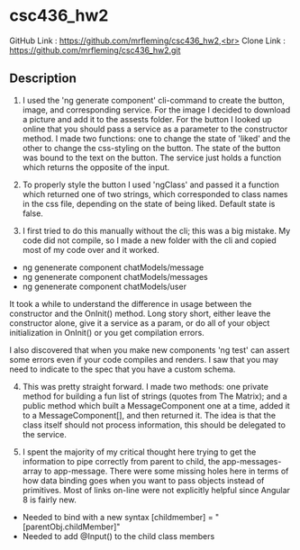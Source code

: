 # csc436_hw2

GitHub Link : https://github.com/mrfleming/csc436_hw2,<br>
Clone Link : https://github.com/mrfleming/csc436_hw2.git<br>

## Description

1. I used the 'ng generate component' cli-command to create the button, image, and corresponding service.  For the image I decided to download a picture and add it to the assests folder.  For the button I looked up online that you should pass a service as a parameter to the constructor method.  I made two functions: one to change the state of 'liked' and the other to change the css-styling on the button.  The state of the button was bound to the text on the button.  The service just holds a function which returns the opposite of the input.

2. To properly style the button I used 'ngClass' and passed it a function which returned one of two strings, which corresponded to class names in the css file, depending on the state of being liked.  Default state is false.

3.  I first tried to do this manually without the cli; this was a big mistake.  My code did not compile, so I made a new folder with the cli and copied most of my code over and it worked.
-  ng genenerate component chatModels/message
-  ng genenerate component chatModels/messages
-  ng genenerate component chatModels/user

It took a while to understand the difference in usage between the constructor and the OnInit() method.  Long story short, either leave the constructor alone, give it a service as a param, or do all of your object initialization in OnInit() or you get compilation errors.

I also discovered that when you make new components 'ng test' can assert some errors even if your code compiles and renders.  I saw that you may need to indicate to the spec that you have a custom schema.


4.  This was pretty straight forward.  I made two methods: one private method for building a fun list of strings (quotes from The Matrix); and a public method which built a MessageComponent one at a time, added it to a MessageComponent[], and then returned it.  The idea is that the class itself should not process information, this should be delegated to the service.


5.  I spent the majority of my critical thought here trying to get the information to pipe correctly from parent to child, the app-messages-array to app-message.  There were some missing holes here in terms of how data binding goes when you want to pass objects instead of primitives.  Most of links on-line were not explicitly helpful since Angular 8 is fairly new.

-  Needed to bind with a new syntax \[childmember\] = "[parentObj.childMember]"
-  Needed to add @Input() to the child class members

